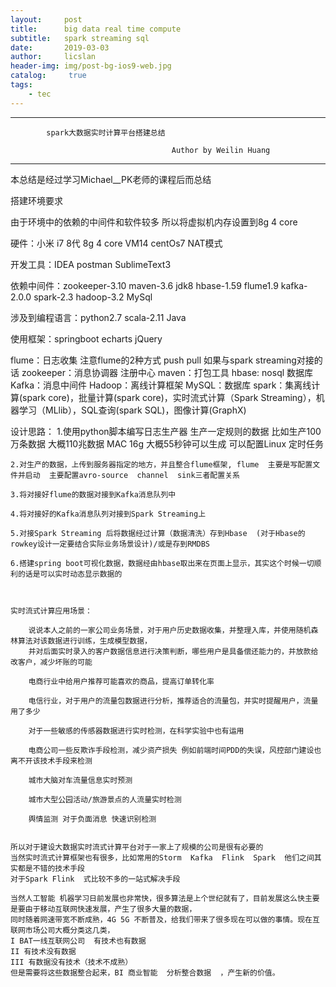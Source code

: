 ```yaml
---
layout:     post
title:      big data real time compute
subtitle:   spark streaming sql   
date:       2019-03-03
author:     licslan
header-img: img/post-bg-ios9-web.jpg
catalog: 	 true
tags:
    - tec
---  
```



--------------------------------------------------------------


			spark大数据实时计算平台搭建总结  

										Author by Weilin Huang
--------------------------------------------------------------

本总结是经过学习Michael__PK老师的课程后而总结


搭建环境要求

由于环境中的依赖的中间件和软件较多  所以将虚拟机内存设置到8g 4 core

硬件：小米 i7 8代  8g  4 core   VM14  centOs7  NAT模式

开发工具：IDEA  postman  SublimeText3 

依赖中间件：zookeeper-3.10  maven-3.6  jdk8  hbase-1.59  flume1.9  kafka-2.0.0  spark-2.3  hadoop-3.2  MySql

涉及到编程语言：python2.7  scala-2.11  Java

使用框架：springboot echarts jQuery

flume：日志收集  注意flume的2种方式 push  pull  如果与spark streaming对接的话
zookeeper：消息协调器 注册中心
maven：打包工具
hbase: nosql 数据库
Kafka：消息中间件
Hadoop：离线计算框架
MySQL：数据库
spark：集离线计算(spark core)，批量计算(spark core)，实时流式计算（Spark Streaming），机器学习（MLlib），SQL查询(spark SQL)，图像计算(GraphX)


设计思路：
	1.使用python脚本编写日志生产器  生产一定规则的数据 比如生产100万条数据  大概110兆数据  MAC 16g  大概55秒钟可以生成  可以配置Linux 定时任务

	2.对生产的数据，上传到服务器指定的地方，并且整合flume框架, flume  主要是写配置文件并启动  主要配置avro-source  channel  sink三者配置关系

	3.将对接好flume的数据对接到Kafka消息队列中

	4.将对接好的Kafka消息队列对接到Spark Streaming上

	5.对接Spark Streaming 后将数据经过计算（数据清洗）存到Hbase  (对于Hbase的rowkey设计一定要结合实际业务场景设计)/或是存到RMDBS

	6.搭建spring boot可视化数据，数据经由hbase取出来在页面上显示，其实这个时候一切顺利的话是可以实时动态显示数据的



	实时流式计算应用场景：

		说说本人之前的一家公司业务场景，对于用户历史数据收集，并整理入库，并使用随机森林算法对该数据进行训练，生成模型数据，
		并对后面实时录入的客户数据信息进行决策判断，哪些用户是具备偿还能力的，并放款给改客户，减少坏账的可能

		电商行业中给用户推荐可能喜欢的商品，提高订单转化率

		电信行业，对于用户的流量包数据进行分析，推荐适合的流量包，并实时提醒用户，流量用了多少

		对于一些敏感的传感器数据进行实时检测，在科学实验中也有运用

		电商公司一些反欺诈手段检测，减少资产损失 例如前端时间PDD的失误，风控部门建设也离不开该技术手段来检测

		城市大脑对车流量信息实时预测

		城市大型公园活动/旅游景点的人流量实时检测

		舆情监测 对于负面消息 快速识别检测


	所以对于建设大数据实时流式计算平台对于一家上了规模的公司是很有必要的
	当然实时流式计算框架也有很多，比如常用的Storm  Kafka  Flink  Spark  他们之间其实都是不错的技术手段
	对于Spark Flink  式比较不多的一站式解决手段  	

	当然人工智能 机器学习日前发展也非常快，很多算法是上个世纪就有了，目前发展这么快主要是要由于移动互联网快速发展，产生了很多大量的数据，
	同时随着网速带宽不断成熟，4G 5G 不断普及，给我们带来了很多现在可以做的事情。现在互联网市场公司大概分类这几类，
	I BAT一线互联网公司  有技术也有数据
	II 有技术没有数据 
	III 有数据没有技术（技术不成熟）
	但是需要将这些数据整合起来，BI 商业智能  分析整合数据  ，产生新的价值。


